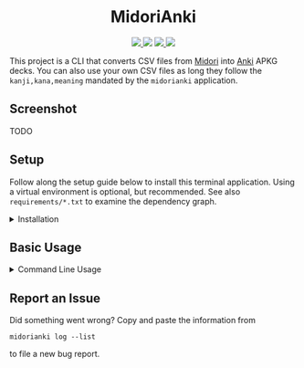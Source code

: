 <h1 align="center">MidoriAnki</h1>

<p align="center">
    <a href="https://github.com/StefanGreve/midorianki" title="Release Version">
        <img src="https://img.shields.io/badge/Release-2.0.0%20-blue">
    </a>
    <a title="Supported Python Versions">
        <img src="https://img.shields.io/badge/Python-3.7%20|%203.8%20|%203.9%20|%203.10%20-blue">
    </a>
    <a href="https://www.gnu.org/licenses/gpl-3.0.en.html" title="License Information" target="_blank" rel="noopener noreferrer">
        <img src="https://img.shields.io/badge/License-GPLv3-blue.svg">
    </a>
    <a href="https://archive.softwareheritage.org/browse/origin/?origin_url=https://github.com/StefanGreve/midorianki" title="Software Heritage Archive" target="_blank" rel="noopener noreferrer">
        <img src="https://archive.softwareheritage.org/badge/origin/https://github.com/StefanGreve/midorianki.git/">
    </a>
</p>

This project is a CLI that converts CSV files from
[Midori](https://apps.apple.com/us/app/midori-japanese-dictionary/id385231773)
into [Anki](https://apps.ankiweb.net/) APKG decks. You can also use your own CSV
files as long they follow the `kanji,kana,meaning` mandated by the `midorianki`
application.

## Screenshot

TODO

## Setup

Follow along the setup guide below to install this terminal application. Using a
virtual environment is optional, but recommended. See also `requirements/*.txt`
to examine the dependency graph.

<details>
<summary>Installation</summary>

[pipx](https://pypa.github.io/pipx/) is the recommended way to install
Python applications in an isolated environment:

```cli
pipx install git+https://github.com/StefanGreve/midorianki.git
```

Fire up a debug build in `./venv`:

```cli
git clone https://github.com/StefanGreve/midorianki.git
cd weather/
python -m venv venv/
source venv/bin/activate
pip install -r requirements/dev.txt
pip install -e .
```

</details>

## Basic Usage

<details>
<summary>Command Line Usage</summary>

Get help:

```cli
midorianki --help
```

Create a new Anki deck:

```cli
midorianki convert --file <csv> [--name <string>|--dest <path>]
```

The deck name and title defaults to `csv`'s file stem if `--name` is not specified.
The default target directory is always the current working directory.

</details>

## Report an Issue

Did something went wrong? Copy and paste the information from

```cli
midorianki log --list
```

to file a new bug report.
